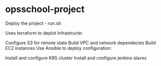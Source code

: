 # opsschool-project
Deploy the project - run.sh

Uses terraform to deplot Infrastructe:

Configure S3 for remote state
Build VPC and network dependecies
Build EC2 instances
Use Ansible to deploy configuration:

Install and configure K8S cluster
Install and configure jenkins slaves